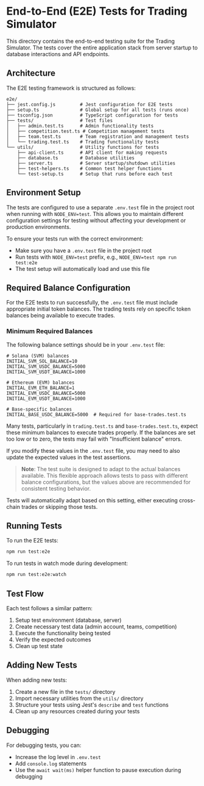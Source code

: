 # End-to-End (E2E) Tests for Trading Simulator

This directory contains the end-to-end testing suite for the Trading Simulator. The tests cover the entire application stack from server startup to database interactions and API endpoints.

## Architecture

The E2E testing framework is structured as follows:

```
e2e/
├── jest.config.js         # Jest configuration for E2E tests
├── setup.ts               # Global setup for all tests (runs once)
├── tsconfig.json          # TypeScript configuration for tests
├── tests/                 # Test files
│   ├── admin.test.ts      # Admin functionality tests
│   ├── competition.test.ts # Competition management tests
│   ├── team.test.ts       # Team registration and management tests
│   └── trading.test.ts    # Trading functionality tests
└── utils/                 # Utility functions for tests
    ├── api-client.ts      # API client for making requests
    ├── database.ts        # Database utilities
    ├── server.ts          # Server startup/shutdown utilities
    ├── test-helpers.ts    # Common test helper functions
    └── test-setup.ts      # Setup that runs before each test
```

## Environment Setup

The tests are configured to use a separate `.env.test` file in the project root when running with `NODE_ENV=test`. This allows you to maintain different configuration settings for testing without affecting your development or production environments.

To ensure your tests run with the correct environment:

- Make sure you have a `.env.test` file in the project root
- Run tests with `NODE_ENV=test` prefix, e.g., `NODE_ENV=test npm run test:e2e`
- The test setup will automatically load and use this file

## Required Balance Configuration

For the E2E tests to run successfully, the `.env.test` file must include appropriate initial token balances. The trading tests rely on specific token balances being available to execute trades.

### Minimum Required Balances

The following balance settings should be in your `.env.test` file:

```
# Solana (SVM) balances
INITIAL_SVM_SOL_BALANCE=10
INITIAL_SVM_USDC_BALANCE=5000
INITIAL_SVM_USDT_BALANCE=1000

# Ethereum (EVM) balances
INITIAL_EVM_ETH_BALANCE=1
INITIAL_EVM_USDC_BALANCE=5000
INITIAL_EVM_USDT_BALANCE=1000

# Base-specific balances
INITIAL_BASE_USDC_BALANCE=5000  # Required for base-trades.test.ts
```

Many tests, particularly in `trading.test.ts` and `base-trades.test.ts`, expect these minimum balances to execute trades properly. If the balances are set too low or to zero, the tests may fail with "Insufficient balance" errors.

If you modify these values in the `.env.test` file, you may need to also update the expected values in the test assertions.

> **Note**: The test suite is designed to adapt to the actual balances available. This flexible approach allows tests to pass with different balance configurations, but the values above are recommended for consistent testing behavior.

Tests will automatically adapt based on this setting, either executing cross-chain trades or skipping those tests.

## Running Tests

To run the E2E tests:

```bash
npm run test:e2e
```

To run tests in watch mode during development:

```bash
npm run test:e2e:watch
```

## Test Flow

Each test follows a similar pattern:

1. Setup test environment (database, server)
2. Create necessary test data (admin account, teams, competition)
3. Execute the functionality being tested
4. Verify the expected outcomes
5. Clean up test state

## Adding New Tests

When adding new tests:

1. Create a new file in the `tests/` directory
2. Import necessary utilities from the `utils/` directory
3. Structure your tests using Jest's `describe` and `test` functions
4. Clean up any resources created during your tests

## Debugging

For debugging tests, you can:

- Increase the log level in `.env.test`
- Add `console.log` statements
- Use the `await wait(ms)` helper function to pause execution during debugging
